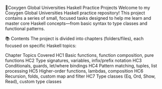 📘Coxygen Global Universities Haskell Practice Projects
Welcome to my Coxygen Global Universities  Haskell practice repository! This project contains a series of small, focused tasks designed to help me learn and master core Haskell concepts—from basic syntax to type classes and functional patterns.

📚 Contents
The project is divided into chapters (folders/files), each focused on specific Haskell topics:

Chapter	Topics Covered
HC1	Basic functions, function composition, pure functions
HC2	Type signatures, variables, infix/prefix notation
HC3	Conditionals, guards, let/where bindings
HC4	Pattern matching, tuples, list processing
HC5	Higher-order functions, lambdas, composition
HC6	Recursion, folds, custom map and filter
HC7	Type classes (Eq, Ord, Show, Read), custom type classes
